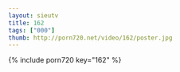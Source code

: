 ```yaml
--- 
layout: sieutv
title: 162
tags: ["000"]
thumb: http://porn720.net/video/162/poster.jpg
---
```

{% include porn720 key="162" %} 
